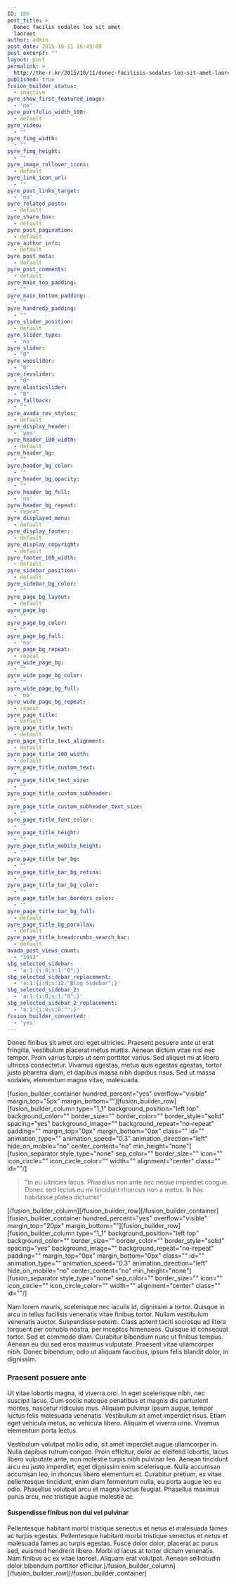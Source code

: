 ```yaml
---
ID: 186
post_title: >
  Donec facilis sodales leo sit amet
  laoreet
author: admin
post_date: 2015-10-11 16:45:08
post_excerpt: ""
layout: post
permalink: >
  http://the-r.kr/2015/10/11/donec-facilisis-sodales-leo-sit-amet-laoreet-diam-facilisis/
published: true
fusion_builder_status:
  - inactive
pyre_show_first_featured_image:
  - 'no'
pyre_portfolio_width_100:
  - default
pyre_video:
  - ""
pyre_fimg_width:
  - ""
pyre_fimg_height:
  - ""
pyre_image_rollover_icons:
  - default
pyre_link_icon_url:
  - ""
pyre_post_links_target:
  - 'no'
pyre_related_posts:
  - default
pyre_share_box:
  - default
pyre_post_pagination:
  - default
pyre_author_info:
  - default
pyre_post_meta:
  - default
pyre_post_comments:
  - default
pyre_main_top_padding:
  - ""
pyre_main_bottom_padding:
  - ""
pyre_hundredp_padding:
  - ""
pyre_slider_position:
  - default
pyre_slider_type:
  - 'no'
pyre_slider:
  - "0"
pyre_wooslider:
  - "0"
pyre_revslider:
  - "0"
pyre_elasticslider:
  - "0"
pyre_fallback:
  - ""
pyre_avada_rev_styles:
  - default
pyre_display_header:
  - 'yes'
pyre_header_100_width:
  - default
pyre_header_bg:
  - ""
pyre_header_bg_color:
  - ""
pyre_header_bg_opacity:
  - ""
pyre_header_bg_full:
  - 'no'
pyre_header_bg_repeat:
  - repeat
pyre_displayed_menu:
  - default
pyre_display_footer:
  - default
pyre_display_copyright:
  - default
pyre_footer_100_width:
  - default
pyre_sidebar_position:
  - default
pyre_sidebar_bg_color:
  - ""
pyre_page_bg_layout:
  - default
pyre_page_bg:
  - ""
pyre_page_bg_color:
  - ""
pyre_page_bg_full:
  - 'no'
pyre_page_bg_repeat:
  - repeat
pyre_wide_page_bg:
  - ""
pyre_wide_page_bg_color:
  - ""
pyre_wide_page_bg_full:
  - 'no'
pyre_wide_page_bg_repeat:
  - repeat
pyre_page_title:
  - default
pyre_page_title_text:
  - default
pyre_page_title_text_alignment:
  - default
pyre_page_title_100_width:
  - default
pyre_page_title_custom_text:
  - ""
pyre_page_title_text_size:
  - ""
pyre_page_title_custom_subheader:
  - ""
pyre_page_title_custom_subheader_text_size:
  - ""
pyre_page_title_font_color:
  - ""
pyre_page_title_height:
  - ""
pyre_page_title_mobile_height:
  - ""
pyre_page_title_bar_bg:
  - ""
pyre_page_title_bar_bg_retina:
  - ""
pyre_page_title_bar_bg_color:
  - ""
pyre_page_title_bar_borders_color:
  - ""
pyre_page_title_bar_bg_full:
  - default
pyre_page_title_bg_parallax:
  - default
pyre_page_title_breadcrumbs_search_bar:
  - default
avada_post_views_count:
  - "1653"
sbg_selected_sidebar:
  - 'a:1:{i:0;s:1:"0";}'
sbg_selected_sidebar_replacement:
  - 'a:1:{i:0;s:12:"Blog Sidebar";}'
sbg_selected_sidebar_2:
  - 'a:1:{i:0;s:1:"0";}'
sbg_selected_sidebar_2_replacement:
  - 'a:1:{i:0;s:0:"";}'
fusion_builder_converted:
  - 'yes'
---
```

Donec finibus sit amet orci eget ultricies. Praesent posuere ante ut erat fringilla, vestibulum placerat metus mattis. Aenean dictum vitae nisl nec tempor. Proin varius turpis ut sem porttitor varius. Sed aliquet mi at libero ultrices consectetur. Vivamus egestas, metus quis egestas egestas, tortor justo pharetra diam, et dapibus massa nibh dapibus risus. Sed ut massa sodales, elementum magna vitae, malesuada.

[fusion_builder_container hundred_percent="yes" overflow="visible" margin_top="5px" margin_bottom=""][fusion_builder_row][fusion_builder_column type="1_1" background_position="left top" background_color="" border_size="" border_color="" border_style="solid" spacing="yes" background_image="" background_repeat="no-repeat" padding="" margin_top="0px" margin_bottom="0px" class="" id="" animation_type="" animation_speed="0.3" animation_direction="left" hide_on_mobile="no" center_content="no" min_height="none"][fusion_separator style_type="none"   sep_color="" border_size="" icon="" icon_circle="" icon_circle_color="" width="" alignment="center" class="" id=""/]
<blockquote>"In eu ultricies lacus. Phasellus non ante nec neque imperdiet congue. Donec sed lectus eu mi tincidunt rhoncus non a metus. In hac habitasse platea dictumst"</blockquote>
[/fusion_builder_column][/fusion_builder_row][/fusion_builder_container][fusion_builder_container hundred_percent="yes" overflow="visible" margin_top="20px" margin_bottom=""][fusion_builder_row][fusion_builder_column type="1_1" background_position="left top" background_color="" border_size="" border_color="" border_style="solid" spacing="yes" background_image="" background_repeat="no-repeat" padding="" margin_top="0px" margin_bottom="0px" class="" id="" animation_type="" animation_speed="0.3" animation_direction="left" hide_on_mobile="no" center_content="no" min_height="none"][fusion_separator style_type="none"   sep_color="" border_size="" icon="" icon_circle="" icon_circle_color="" width="" alignment="center" class="" id=""/]

Nam lorem mauris, scelerisque nec iaculis id, dignissim a tortor. Quisque in arcu in tellus facilisis venenatis vitae finibus tortor. Nullam vestibulum venenatis auctor. Suspendisse potenti. Class aptent taciti sociosqu ad litora torquent per conubia nostra, per inceptos himenaeos. Quisque id consequat tortor. Sed et commodo diam. Curabitur bibendum nunc ut finibus tempus. Aenean eu dui sed eros maximus vulputate. Praesent vitae ullamcorper nibh. Donec bibendum, odio ut aliquam faucibus, ipsum felis blandit dolor, in dignissim.
<h3>Praesent posuere ante</h3>
Ut vitae lobortis magna, id viverra orci. In eget scelerisque nibh, nec suscipit lacus. Cum sociis natoque penatibus et magnis dis parturient montes, nascetur ridiculus mus. Aliquam pulvinar ipsum augue, tempor luctus felis malesuada venenatis. Vestibulum sit amet imperdiet risus. Etiam eget vehicula metus, ac vehicula libero. Aliquam et viverra urna. Vivamus elementum porta lectus.

Vestibulum volutpat mollis odio, sit amet imperdiet augue ullamcorper in. Nulla dapibus rutrum congue. Proin efficitur, dolor ac eleifend lobortis, lacus libero vulputate ante, non molestie turpis nibh pulvinar leo. Aenean tincidunt arcu eu justo imperdiet, eget dignissim enim scelerisque. Nulla accumsan accumsan leo, in rhoncus libero elementum et. Curabitur pretium, ex vitae pellentesque tincidunt, enim diam fermentum nulla, eu porta augue leo eu odio. Phasellus volutpat arcu et magna luctus feugiat. Phasellus maximus purus arcu, nec tristique augue molestie ac.
<h4>Suspendisse finibus non dui vel pulvinar</h4>
Pellentesque habitant morbi tristique senectus et netus et malesuada fames ac turpis egestas. Pellentesque habitant morbi tristique senectus et netus et malesuada fames ac turpis egestas. Fusce dolor dolor, placerat ac purus sed, euismod hendrerit libero. Morbi id lacus at tortor dictum venenatis. Nam finibus ac ex vitae laoreet. Aliquam erat volutpat. Aenean sollicitudin dolor bibendum porttitor efficitur.[/fusion_builder_column][/fusion_builder_row][/fusion_builder_container]